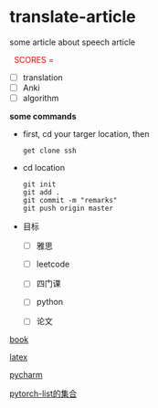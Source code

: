 # translate-article
 some article about speech article

<font color=red>  SCORES =   </font>

- [ ] translation
- [ ] Anki
- [ ] algorithm

 **some commands**

- first, cd your targer location, then 

  ```shell
  get clone ssh
  ```

- cd location

  ```shell
  git init
  git add .
  git commit -m "remarks"
  git push origin master
  ```

- 目标
  - [ ] 雅思
  - [ ] leetcode
  - [ ] 四门课
  - [ ] python
  - [ ] 论文



[book](<https://ebook.lorefree.com/>)

[latex](http://www.mohu.org/info/symbols/symbols.html)

[pycharm](<https://www.cnblogs.com/du-hong/p/10244304.html>)

[pytorch-list的集合](https://github.com/bharathgs/Awesome-pytorch-list)

